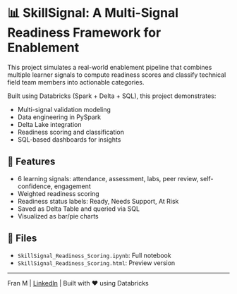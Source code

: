# 📊 SkillSignal: A Multi-Signal Readiness Framework for Enablement

This project simulates a real-world enablement pipeline that combines multiple learner signals to compute readiness scores and classify technical field team members into actionable categories.

Built using Databricks (Spark + Delta + SQL), this project demonstrates:
- Multi-signal validation modeling
- Data engineering in PySpark
- Delta Lake integration
- Readiness scoring and classification
- SQL-based dashboards for insights

## 🚀 Features
- 6 learning signals: attendance, assessment, labs, peer review, self-confidence, engagement
- Weighted readiness scoring
- Readiness status labels: Ready, Needs Support, At Risk
- Saved as Delta Table and queried via SQL
- Visualized as bar/pie charts

## 📁 Files
- `SkillSignal_Readiness_Scoring.ipynb`: Full notebook
- `SkillSignal_Readiness_Scoring.html`: Preview version

---

Fran M | [LinkedIn](#) | Built with ❤️ using Databricks
